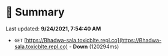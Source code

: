 # 📖 Summary
Last updated: **9/24/2021, 7:54:40 AM**

- `GET` [https://Bhadwa-sala.toxicblte.repl.co](https://Bhadwa-sala.toxicblte.repl.co) - **Down** (120294ms)
